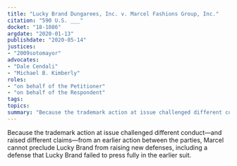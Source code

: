 ```yaml
---
title: "Lucky Brand Dungarees, Inc. v. Marcel Fashions Group, Inc."
citation: "590 U.S. ___"
docket: "18-1086"
argdate: "2020-01-13"
publishdate: "2020-05-14"
justices:
- "2009sotomayor"
advocates:
- "Dale Cendali"
- "Michael B. Kimberly"
roles:
- "on behalf of the Petitioner"
- "on behalf of the Respondent"
tags:
topics:
summary: "Because the trademark action at issue challenged different conduct—and raised different claims—from an earlier action between the parties, Marcel cannot preclude Lucky Brand from raising new defenses, including a defense that Lucky Brand failed to press fully in the earlier suit."
---
```

Because the trademark action at issue challenged different conduct—and raised different claims—from an earlier action between the parties, Marcel cannot preclude Lucky Brand from raising new defenses, including a defense that Lucky Brand failed to press fully in the earlier suit.
